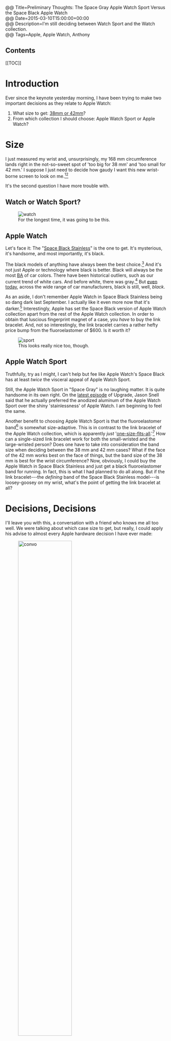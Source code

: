 @@ Title=Preliminary Thoughts: The Space Gray Apple Watch Sport Versus the Space Black Apple Watch  
@@ Date=2015-03-10T15:00:00+00:00  
@@ Description=I'm still deciding between Watch Sport and the Watch collection.  
@@ Tags=Apple, Apple Watch, Anthony  

<h2>Contents</h2>

[[TOC]]

# Introduction

Ever since the keynote yesterday morning, I have been trying to make two important decisions as they relate to Apple Watch:

1. What size to get: [38mm or 42mm][theoveranalyzed]?
2. From which collection I should choose: Apple Watch Sport or Apple Watch?

# Size

I just measured my wrist and, unsurprisingly, my 168 mm circumference lands right in the not-so-sweet spot of 'too big for 38 mm' and 'too small for 42 mm.' I suppose I just need to decide how gaudy I want this new wrist-borne screen to look on me.[^wh][^up]

It's the second question I have more trouble with. 

## Watch or Watch Sport?

<figure>
	<img src="http://d.pr/i/1jzlL+" alt="watch"  />
	<figcaption>For the longest time, it was going to be this.</figcaption>
</figure>

## Apple Watch

Let's face it: The "[Space Black Stainless][apple]" is the one to get. It's mysterious, it's handsome, and most importantly, it's black. 

The black models of anything have always been the best choice.[^re] And it's not just Apple or technology where black is better. Black will always be the most [BA][urbandictionary] of car colors. There have been historical outliers, such as our current trend of white cars. And before white, there was gray.[^rem] But [even today][astroawani], across the wide range of car manufacturers, black is still, well, *black*. 

As an aside, I don't remember Apple Watch in Space Black Stainless being so dang dark last September. I actually like it even more now that it's darker.[^di] Interestingly, Apple has set the Space Black version of Apple Watch  collection apart from the rest of the Apple Watch collection. In order to obtain that luscious fingerprint magnet of a case, you *have* to buy the link bracelet. And, not so interestingly, the link bracelet carries a rather hefty price bump from the fluoroelastomer of $600. Is it worth it?

<figure>
	<img src="http://d.pr/i/161KY+" alt="sport"  />
	<figcaption>This looks really nice too, though.</figcaption>
</figure>

## Apple Watch Sport

Truthfully, try as I might, I can't help but fee like Apple Watch's Space Black has at least *twice* the visceral appeal of Apple Watch Sport. 

Still, the Apple Watch Sport in "Space Gray" is no laughing matter. It is quite handsome in its own right. On the [latest episode][relay] of Upgrade, Jason Snell said that he actually preferred the anodized aluminum of the Apple Watch Sport over the shiny 'stainlessness' of Apple Watch. I am beginning to feel the same.

Another benefit to choosing Apple Watch Sport is that the fluoroelastomer band[^rub] is somewhat size-adaptive. This is in contrast to the link bracelet of the Apple Watch collection, which is apparently *just* '[one-size-fits-all][d].'[^sou] How can a single-sized link bracelet work for both the small-wristed and the large-wristed person? Does one have to take into consideration the band size when deciding between the 38 mm and 42 mm cases? What if the face of the 42 mm works best on the face of things, but the band size of the 38 mm is best for the wrist circumference? Now, obviously, I could buy the Apple Watch in Space Black Stainless and just get a black fluoroelastomer band for running. In fact, this is what I had planned to do all along. But if the link bracelet---the *defining* band of the Space Black Stainless model---is loosey-goosey on my wrist, what's the point of getting the link bracelet at all?

# Decisions, Decisions

I'll leave you with this, a conversation with a friend who knows me all too well. We were talking about which case size to get, but really, I could apply his advise to almost every Apple hardware decision I have ever made:

<figure>
	<img src="http://d.pr/i/13VbL+" alt="convo" width="63%" />
	<figcaption>Touche.</figcaption>
</figure>

<div class="update" id="update">

## Update

Casey Liss [linked][caseyliss] to this [post][exactfitnessapps] by fitness company Exact Fitness, in which you can print out a mockup, cut it out, and 'try on' an Apple Watch in whatever size/band choice you are considering.

I used something [similar][instagram] last September when there were [suddenly][thenextweb] *two* iPhone sizes to choose from.

<figure>
	<a class="nohover" href="http://d.pr/i/10oi3+"/>
		<img src="http://d.pr/i/10oi3+" alt="Mockups" width="80%"/>
	</a>
	<figcaption>Mockups</figcaption>
</figure>

</div>

<div class="update" id="anotherupdate">

## Another Update

I found this little nugget of knowledge regarding the Apple Watch link bracelet:

<figure>
	<a class="nohover" href="https://pbs.twimg.com/media/B__JFBzUQAEqzn9.png" />
		<img src="https://pbs.twimg.com/media/B__JFBzUQAEqzn9.png" alt="Links" width="80%" />
	</a>
	<figcaption>From <a href="http://howtospendit.ft.com/articles/77791-the-man-behind-the-apple-watch">this</a> interview with Jony Ive by Nick Foulkes</figcaption>
</figure>

</div>

[^wh]: Where `gaudiness` and `case diameter` are directly proportional `∝`
[^up]: Update: I found this [article][mcelhearn], which noted how the Apple Store iOS app includes actual-size [screen] previews of both cases sizes. So that helps.
[^re]: Remember [this][512pixels], and now, [this][twitter]?
[^rem]: Remember when gray supplanted black as the 'it' color for the 997?
[^di]: Did Apple change the finish or did the previous images depict the same watch but in a different light?
[^rub]: "Rubber," said the [supermodel][apple 2]
[^sou]: [Source][apple 3]

[512pixels]: http://www.512pixels.net/blog/2015/2/future-classics-the-black-macbook
[apple]: http://www.apple.com/watch/apple-watch/space-black-stainless-steel-case-space-black-link-bracelet/
[apple 2]: https://www.apple.com/watch/christy-turlington-burns/
[apple 3]: http://store.apple.com/Catalog/regional/amr/pdf/static/pdf/content/Watch_Sizing_Guide.pdf
[astroawani]: http://car.astroawani.com/detail/news-grey-new-black-47911
[caseyliss]: http://www.caseyliss.com/2015/3/11/apple-watch-paper-try-on
[d]: http://d.pr/i/12Qgx+
[exactfitnessapps]: http://exactfitnessapps.com/try-it-on-apple-watch-sizing-guide.html
[instagram]: https://instagram.com/toniwonkanobi/p/syXZwJwz3Y/
[mcelhearn]: http://www.mcelhearn.com/try-out-apple-watch-sizes-on-your-wrist/
[relay]: http://www.relay.fm/upgrade/26
[thenextweb]: http://thenextweb.com/apple/2014/09/09/apple-unveils-iphone-6/
[theoveranalyzed]: http://www.theoveranalyzed.net/2015/3/9/apple-watch-sizing-38-mm-or-42-mm
[twitter]: https://twitter.com/viticci/status/575014129095864320
[urbandictionary]: http://nl.urbandictionary.com/define.php?term=BA&amp;defid=1081389